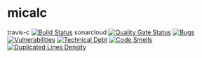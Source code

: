# micalc

travis-c  [![Build Status](https://travis-ci.com/jdiegoisaza/micalc.svg?branch=master)](https://travis-ci.com/jdiegoisaza/micalc)
sonarcloud [![Quality Gate Status](https://sonarcloud.io/api/project_badges/measure?project=jdiegoisaza_micalc&metric=alert_status)](https://sonarcloud.io/dashboard?id=jdiegoisaza_micalc)
[![Bugs](https://sonarcloud.io/api/badges/measure?key=micalc&metric=bugs)](https://sonarcloud.io/dashboard?id=jdiegoisaza_micalc) 
[![Vulnerabilities](https://sonarcloud.io/api/project_badges/measure?project=jdiegoisaza_micalc&metric=alert_status&metric=vulnerabilities)](https://sonarcloud.io/dashboard?id=jdiegoisaza_micalc)
[![Technical Debt](https://sonarcloud.io/api/badges/measure?key=micacl&metric=sqale_debt_ratio)](https://sonarcloud.io/dashboard?id=jdiegoisaza_micalc)
[![Code Smells](https://sonarcloud.io/api/badges/measure?key=micalc&metric=code_smells)](https://sonarcloud.io/dashboard?id=jdiegoisaza_micalc)
[![Duplicated Lines Density](https://sonarcloud.io/api/badges/measure?key=micalc&metric=duplicated_lines_density)](https://sonarcloud.io/dashboard?id=jdiegoisaza_micalc)
